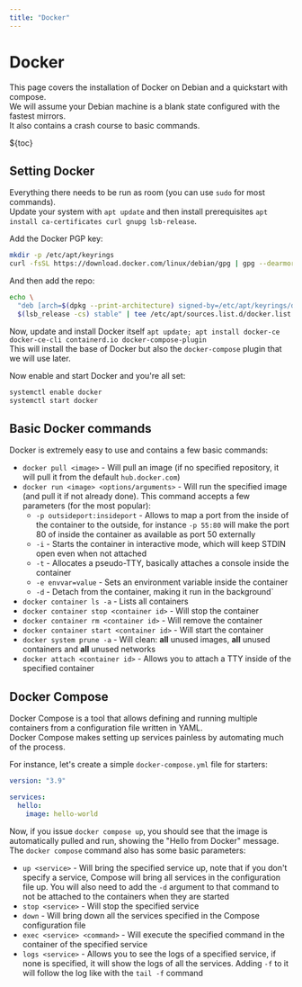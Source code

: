 ```yaml
---
title: "Docker"
---
```


# Docker

This page covers the installation of Docker on Debian and a quickstart with compose.  
We will assume your Debian machine is a blank state configured with the fastest mirrors.  
It also contains a crash course to basic commands.

${toc}

## Setting Docker

Everything there needs to be run as room (you can use `sudo` for most commands).  
Update your system with `apt update` and then install prerequisites `apt install ca-certificates curl gnupg lsb-release`.

Add the Docker PGP key:

```bash
mkdir -p /etc/apt/keyrings
curl -fsSL https://download.docker.com/linux/debian/gpg | gpg --dearmor -o /etc/apt/keyrings/docker.gpg
```

And then add the repo:

```bash
echo \
  "deb [arch=$(dpkg --print-architecture) signed-by=/etc/apt/keyrings/docker.gpg] https://download.docker.com/linux/debian \
  $(lsb_release -cs) stable" | tee /etc/apt/sources.list.d/docker.list > /dev/null
```

Now, update and install Docker itself `apt update; apt install docker-ce docker-ce-cli containerd.io docker-compose-plugin`  
This will install the base of Docker but also the `docker-compose` plugin that we will use later.

Now enable and start Docker and you're all set:

```bash
systemctl enable docker
systemctl start docker
```

## Basic Docker commands

Docker is extremely easy to use and contains a few basic commands:

- `docker pull <image>` - Will pull an image (if no specified repository, it will pull it from the default `hub.docker.com`)
- `docker run <image> <options/arguments>` - Will run the specified image (and pull it if not already done). This command accepts a few parameters (for the most popular):
  - `-p outsideport:insideport` - Allows to map a port from the inside of the container to the outside, for instance `-p 55:80` will make the port 80 of inside the container as available as port 50 externally
  - `-i` - Starts the container in interactive mode, which will keep STDIN open even when not attached
  - `-t` - Allocates a pseudo-TTY, basically attaches a console inside the container
  - `-e envvar=value` - Sets an environment variable inside the container
  - `-d` - Detach from the container, making it run in the background`
- `docker container ls -a` - Lists all containers
- `docker container stop <container id>` - Will stop the container
- `docker container rm <container id>` - Will remove the container
- `docker container start <container id>` - Will start the container
- `docker system prune -a` - Will clean: **all** unused images, **all** unused containers and **all** unused networks
- `docker attach <container id>` - Allows you to attach a TTY inside of the specified container

## Docker Compose

Docker Compose is a tool that allows defining and running multiple containers from a configuration file written in YAML.  
Docker Compose makes setting up services painless by automating much of the process.

For instance, let's create a simple `docker-compose.yml` file for starters:

```yaml
version: "3.9"

services:
  hello:
    image: hello-world
```

Now, if you issue `docker compose up`, you should see that the image is automatically pulled and run, showing the "Hello from Docker" message.  
The `docker compose` command also has some basic parameters:

- `up <service>` - Will bring the specified service up, note that if you don't specify a service, Compose will bring all services in the configuration file up. You will also need to add the `-d` argument to that command to not be attached to the containers when they are started
- `stop <service>` - Will stop the specified service
- `down` - Will bring down all the services specified in the Compose configuration file
- `exec <service> <command>` - Will execute the specified command in the container of the specified service
- `logs <service>` - Allows you to see the logs of a specified service, if none is specified, it will show the logs of all the services. Adding `-f` to it will follow the log like with the `tail -f` command

